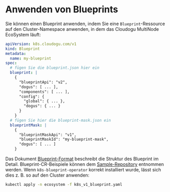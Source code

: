 # Anwenden von Blueprints

Sie können einen Blueprint anwenden, indem Sie eine `Blueprint`-Ressource auf den Cluster-Namespace anwenden, in dem das Cloudogu MultiNode EcoSystem läuft:

```yaml
apiVersion: k8s.cloudogu.com/v1
kind: Blueprint
metadata:
  name: my-blueprint
spec:
  # fügen Sie die blueprint.json hier ein
  blueprint: |
    {
      "blueprintApi": "v2",
      "dogus": [ ... ],
      "components": [ ... ],
      "config": {
        "global": { ... },
        "dogus": { ... }
      }
    }
  # fügen Sie hier die blueprint-mask.json ein
  blueprintMask: |
    {
      "blueprintMaskApi": "v1",
      "blueprintMaskId": "my-blueprint-mask",
      "dogus": [ ... ]
    }
```

Das Dokument [Blueprint-Format](https://github.com/cloudogu/k8s-blueprint-lib/blob/develop/docs/operations/blueprintV2_format_de.md) beschreibt die Struktur des Blueprint im Detail.
Blueprint-CR-Beispiele können dem [Sample-Repository](https://github.com/cloudogu/k8s-ecosystem-samples/tree/main/blueprints) entnommen werden. Wenn `k8s-blueprint-operator` korrekt installiert wurde, lässt sich dies z. B. so auf den Cluster anwenden:

```bash
kubectl apply -n ecosystem -f k8s_v1_blueprint.yaml
```


